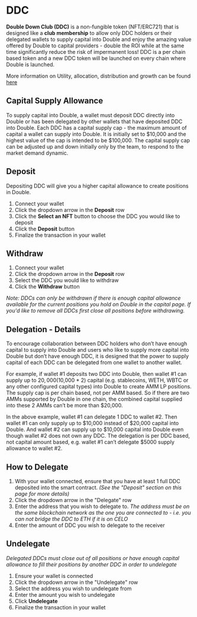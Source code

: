 # DDC

**Double Down Club (DDC)** is a non-fungible token (NFT/ERC721) that is designed like a **club membership** to allow only DDC holders or their delegated wallets to supply capital into Double and enjoy the amazing value offered by Double to capital providers - double the ROI while at the same time significantly reduce the risk of impermanent loss! DDC is a per chain based token and a new DDC token will be launched on every chain where Double is launched.

More information on Utility, allocation, distribution and growth can be found [here](https://double2win.medium.com/)

## Capital Supply Allowance

To supply capital into Double, a wallet must deposit DDC directly into Double or has been delegated by other wallets that have deposited DDC into Double. Each DDC has a capital supply cap - the maximum amount of capital a wallet can supply into Double. It is initially set to $10,000 and the highest value of the cap is intended to be $100,000. The capital supply cap can be adjusted up and down initially only by the team, to respond to the market demand dynamic.

## Deposit

Depositing DDC will give you a higher capital allowance to create positions in Double.

1. Connect your wallet 
2. Click the dropdown arrow in the **Deposit** row
3. Click the **Select an NFT** button to choose the DDC you would like to deposit
4. Click the **Deposit** button
5. Finalize the transaction in your wallet

## Withdraw

1. Connect your wallet
2. Click the dropdown arrow in the **Deposit** row
3. Select the  DDC you would like to withdraw
4. Click the **Withdraw** button

*Note: DDCs can only be withdrawn if there is enough capital allowance available for the current positions you hold on Double in the capital page. If you'd like to remove all DDCs first close all positions before withdrawing.*

## Delegation - Details
To encourage collaboration between DDC holders who don’t have enough capital to supply into Double and users who like to supply more capital into Double but don’t have enough DDC, it is designed that the power to supply capital of each DDC can be delegated from one wallet to another wallet.

For example, if wallet #1 deposits two DDC into Double, then wallet #1 can supply up to $20,000 ($10,000 * 2) capital (e.g. stablecoins, WETH, WBTC or any other configured capital types) into Double to create AMM LP positions. The supply cap is per chain based, not per AMM based. So if there are two AMMs supported by Double in one chain, the combined capital supplied into these 2 AMMs can’t be more than $20,000.

In the above example, wallet #1 can delegate 1 DDC to wallet #2. Then wallet #1 can only supply up to $10,000 instead of $20,000 capital into Double. And wallet #2 can supply up to $10,000 capital into Double even though wallet #2 does not own any DDC. The delegation is per DDC based, not capital amount based, e.g. wallet #1 can’t delegate $5000 supply allowance to wallet #2.

## How to Delegate

1. With your wallet connected, ensure that you have at least 1 full DDC deposited into the smart contract. *(See the "Deposit" section on this page for more details)*
2. Click the dropdown arrow in the "Delegate" row
3. Enter the address that you wish to delegate to. *The address must be on the same blockchain network as the one you are connected to - i.e. you can not bridge the DDC to ETH if it is on CELO*
4. Enter the amount of DDC you wish to delegate to the receiver

## Undelegate
*Delegated DDCs must close out of all positions or have enough capital allowance to fill their positions by another DDC in order to undelegate* 

1. Ensure your wallet is connected
2. Click the dropdown arrow in the "Undelegate" row
3. Select the address you wish to undelegate from
4. Enter the amount you wish to undelegate
5. Click **Undelegate**
6. Finalize the transaction in your wallet
